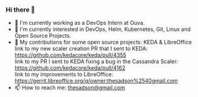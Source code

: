 ### Hi there 👋

- 🔭 I'm currently working as a DevOps Intern at Ouva.
- 🌱 I'm currently interested in DevOps, Helm, Kubernetes, Git, Linux and Open Source Projects. 
- 👯 My contributions for some open source projects: KEDA & LibreOffice <br>
link to my new scaler creation PR that I sent to KEDA: https://github.com/kedacore/keda/pull/4355  
link to my PR I sent to KEDA fixing a bug in the Cassandra Scaler: https://github.com/kedacore/keda/pull/4162  
link to my improvements to LibreOffice: https://gerrit.libreoffice.org/q/owner:thesadson%2540gmail.com
- 📫 How to reach me: thesadson@gmail.com

<!--
**ithesadson/ithesadson** is a ✨ _special_ ✨ repository because its `README.md` (this file) appears on your GitHub profile.

Here are some ideas to get you started:

- 🔭 I’m currently working on ...
- 🌱 I’m currently learning ...
- 👯 I’m looking to collaborate on ...
- 🤔 I’m looking for help with ...
- 💬 Ask me about ...
- 📫 How to reach me: ...
- 😄 Pronouns: ...
- ⚡ Fun fact: ...
-->
